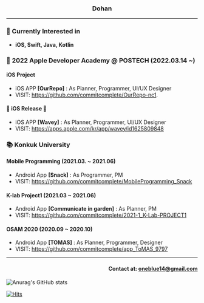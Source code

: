 ### <div align= center>Dohan</div>
---
### <div align= left>🎈 Currently Interested in</div>
* **iOS, Swift, Java, Kotlin**

### 🍎 **2022 Apple Developer Academy @ POSTECH (2022.03.14 ~)**
#### iOS Project
* iOS APP **[OurRepo]** : As Planner, Programmer, UI/UX Designer
* VISIT: <https://github.com/commitcomplete/OurRepo-nc1>.    

#### 📱 iOS Release 📱
* iOS APP **[Wavey]** : As Planner, Programmer, UI/UX Designer
* VISIT: <https://apps.apple.com/kr/app/wavey/id1625809848>


### 📚 Konkuk University
#### **Mobile Programming (2021.03. ~ 2021.06)**
* Android App **[Snack]** : As Programmer, PM
* VISIT: <https://github.com/commitcomplete/MobileProgramming_Snack>
#### **K-lab Project1 (2021.03 ~ 2021.06)**
* Android App **[Communicate in garden]** : As Planner, PM
* VISIT: <https://github.com/commitcomplete/2021-1_K-Lab-PROJECT1>
#### **OSAM 2020 (2020.09 ~ 2020.10)**
* Android App **[TOMAS]** : As Planner, Programmer, Designer
* VISIT: <https://github.com/commitcomplete/app_ToMAS_9797>

---
#### <div align = right> Contact at: oneblue14@gmail.com</div>
<div align=left>
	
	
  </div>

![Anurag's GitHub stats](https://github-readme-stats.vercel.app/api?username=commitcomplete&&show_icons=true&theme=cobalt)

[![Hits](https://hits.seeyoufarm.com/api/count/incr/badge.svg?url=https%3A%2F%2Fgithub.com%2Fcommitcomplete&count_bg=%236D8CE3&title_bg=%23000000&icon=&icon_color=%23FFFFFF&title=hits&edge_flat=false)](https://hits.seeyoufarm.com)
